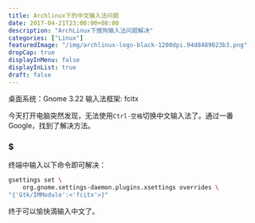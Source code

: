 ```yaml
---
title: Archlinux下的中文输入法问题
date: 2017-04-21T23:00:00+08:00
description: "ArchLinux下搜狗输入法问题解决"
categories: ["Linux"]
featuredImage: "/img/archlinux-logo-black-1200dpi.94d8489023b3.png"
dropCap: true
displayInMenu: false
displayInList: true
draft: false
---
```


桌面系统：Gnome 3.22
输入法框架: fcitx

今天打开电脑突然发现，无法使用`Ctrl-空格`切换中文输入法了。通过一番Google，找到了解决方法。

### $
终端中输入以下命令即可解决：
```sh
gsettings set \
  	org.gnome.settings-daemon.plugins.xsettings overrides \
"{'Gtk/IMModule':<'fcitx'>}"
```

<!-- more -->


终于可以愉快滴输入中文了。

